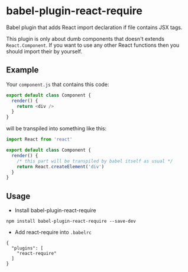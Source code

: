 # babel-plugin-react-require

Babel plugin that adds React import declaration if file contains JSX tags.

This plugin is only about dumb components that doesn't extends `React.Component`.
If you want to use any other React functions then you should import their by yourself.

## Example

Your `component.js` that contains this code:

```js
export default class Component {
  render() {
    return <div />
  }
}
```

will be transpiled into something like this:

```js
import React from 'react'

export default class Component {
  render() {
    /* this part will be transpiled by babel itself as usual */
    return React.createElement('div')
  }
}
```

## Usage

* Install babel-plugin-react-require

```
npm install babel-plugin-react-require --save-dev
```

* Add react-require into `.babelrc`

```
{
  "plugins": [
    "react-require"
  ]
}
```
